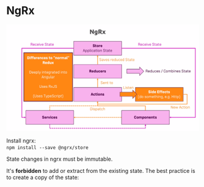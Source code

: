 # NgRx

![state ngrx](ngrx.png)

Install ngrx:  
`npm install --save @ngrx/store`

State changes in ngrx must be immutable.

It's **forbidden** to add or extract from the existing state. The best practice is to create a copy of the state:  
